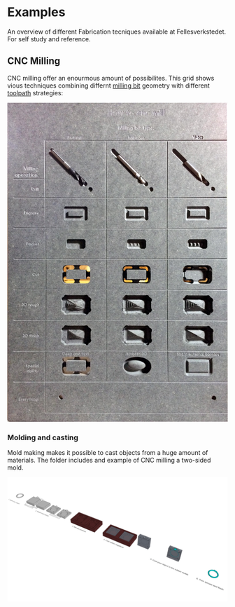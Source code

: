 # Examples

An overview of different Fabrication tecniques available at Fellesverkstedet. For self study and reference.

## CNC Milling

CNC milling offer an enourmous amount of possibilites. This grid shows vious techniques combining differnt [milling bit](https://en.wikipedia.org/wiki/Milling_cutter) geometry with different [toolpath](https://en.wikipedia.org/wiki/Numerical_control) strategies:

![CNC mill grid](./img/CNC-mill-example-grid.jpg)


### Molding and casting

Mold making makes it possible to cast objects from a huge amount of materials. The folder includes and example of CNC milling a two-sided mold.

![Molding and casting](./Molding-and-casting/CNC-milled-two-sided-mold-example.jpg)